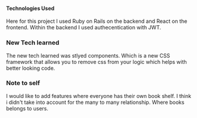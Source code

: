 #### Technologies Used

Here for this project I used Ruby on Rails on the backend and React on the frontend. Within the backend I used authecentication with JWT. 

### New Tech learned

The new tech learned was stlyed components. Which is a new CSS framework that allows you to remove css from your logic which helps with better looking code.


### Note to self

I would like to add features where everyone has their own book shelf. I think i didn't take into account for the many to many relationship. Where books belongs to users. 
